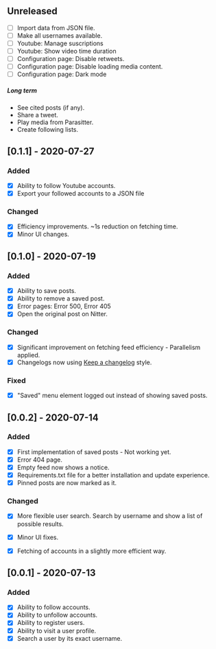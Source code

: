 ## Unreleased
- [ ] Import data from JSON file.
- [ ] Make all usernames available.
- [ ] Youtube: Manage suscriptions
- [ ] Youtube: Show video time duration
- [ ] Configuration page: Disable retweets.
- [ ] Configuration page: Disable loading media content.
- [ ] Configuration page: Dark mode

##### Long term
* See cited posts (if any).
* Share a tweet.
* Play media from Parasitter.
* Create following lists.

## [0.1.1] - 2020-07-27
### Added
- [x] Ability to follow Youtube accounts.
- [x] Export your followed accounts to a JSON file

### Changed
- [x] Efficiency improvements. ~1s reduction on fetching time.
- [x] Minor UI changes.

## [0.1.0] - 2020-07-19
### Added
- [x] Ability to save posts.
- [x] Ability to remove a saved post.
- [x] Error pages: Error 500, Error 405
- [x] Open the original post on Nitter.

### Changed
- [x] Significant improvement on fetching feed efficiency - Parallelism applied.
- [x] Changelogs now using [Keep a changelog](https://keepachangelog.com/en/1.0.0/) style.

### Fixed
- [x] "Saved" menu element logged out instead of showing saved posts.

## [0.0.2] - 2020-07-14
### Added
- [x] First implementation of saved posts - Not working yet.
- [x] Error 404 page.
- [x] Empty feed now shows a notice.
- [x] Requirements.txt file for a better installation and update experience.
- [x] Pinned posts are now marked as it.

### Changed
- [x] More flexible user search. Search by username and show a list of possible results.
- [x] Minor UI fixes.
- [x] Fetching of accounts in a slightly more efficient way.



## [0.0.1] - 2020-07-13
### Added
- [x] Ability to follow accounts.
- [x] Ability to unfollow accounts.
- [x] Ability to register users.
- [x] Ability to visit a user profile.
- [x] Search a user by its exact username.

